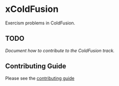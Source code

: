 # xColdFusion

Exercism problems in ColdFusion.

## TODO

_Document how to contribute to the ColdFusion track._

## Contributing Guide

Please see the [contributing guide](https://github.com/exercism/x-api/blob/master/CONTRIBUTING.md#the-exercise-data)


